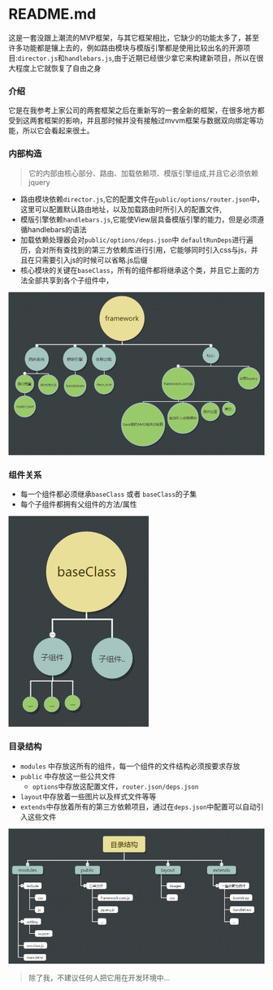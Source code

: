 # README.md
这是一套没跟上潮流的MVP框架，与其它框架相比，它缺少的功能太多了，甚至许多功能都是镶上去的，例如路由模块与模版引擎都是使用比较出名的开源项目:`director.js`和`handlebars.js`,由于近期已经很少拿它来构建新项目，所以在很大程度上它就恢复了自由之身

### 介绍
它是在我参考上家公司的两套框架之后在重新写的一套全新的框架，在很多地方都受到这两套框架的影响，并且那时候并没有接触过mvvm框架与数据双向绑定等功能，所以它会看起来很土。

### 内部构造
>它的内部由核心部分、路由、加载依赖项、模版引擎组成,并且它必须依赖jquery

* 路由模块依赖`director.js`,它的配置文件在`public/options/router.json`中，这里可以配置默认路由地址，以及加载路由时所引入的配置文件,
* 模版引擎依赖`handlebars.js`,它能使View层具备模版引擎的能力，但是必须遵循handlebars的语法
* 加载依赖处理器会对`public/options/deps.json`中  `defaultRunDeps`进行遍历，会对所有查找到的第三方依赖库进行引用，它能够同时引入css与js，并且在只需要引入js的时候可以省略.js后缀
* 核心模块的关键在`baseClass`，所有的组件都将继承这个类，并且它上面的方法全部共享到各个子组件中，

![](https://raw.githubusercontent.com/taixw2/framework/master/images/framework.png)

### 组件关系
* 每一个组件都必须继承`baseClass` 或者 `baseClass`的子集
* 每个子组件都拥有父组件的方法/属性

![](https://raw.githubusercontent.com/taixw2/framework/master/images/baseClass.png)

### 目录结构
* `modules` 中存放这所有的组件，每一个组件的文件结构必须按要求存放
* `public` 中存放这一些公共文件
  * `options`中存放这配置文件，`router.json/deps.json`
* `layout`中存放着一些图片以及样式文件等等
* `extends`中存放着所有的第三方依赖项目，通过在`deps.json`中配置可以自动引入这些文件

![](https://github.com/taixw2/framework/blob/master/images/structure.png?raw=true)


>除了我，不建议任何人把它用在开发环境中...
